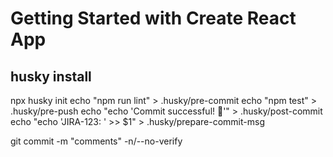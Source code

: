 # Getting Started with Create React App

## husky install

npx husky init
echo "npm run lint" > .husky/pre-commit
echo "npm test" > .husky/pre-push
echo "echo 'Commit successful! 🚀'" > .husky/post-commit
echo "echo 'JIRA-123: ' >> $1" > .husky/prepare-commit-msg

git commit -m "comments" -n/--no-verify

